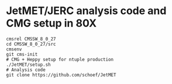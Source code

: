 # JetMET/JERC analysis code and CMG setup in 80X

```
cmsrel CMSSW_8_0_27
cd CMSSW_8_0_27/src
cmsenv
git cms-init
# CMG + Heppy setup for ntuple production
./JetMET/setup.sh
# Analysis code
git clone https://github.com/schoef/JetMET
```
